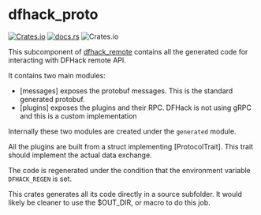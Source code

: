 # dfhack_proto

[![Crates.io](https://img.shields.io/crates/v/dfhack-proto)](https://crates.io/crates/dfhack-proto)
[![docs.rs](https://img.shields.io/docsrs/dfhack-proto)](https://docs.rs/dfhack-proto)
![Crates.io](https://img.shields.io/crates/l/dfhack-proto)

This subcomponent of [dfhack_remote](https://docs.rs/dfhack-remote/) contains all the generated code
for interacting with DFHack remote API.

It contains two main modules:

 - [messages] exposes the protobuf messages. This is the standard generated protobuf.
 - [plugins] exposes the plugins and their RPC. DFHack is not using gRPC and this is a custom implementation

Internally these two modules are created under the `generated` module.

All the plugins are built from a struct implementing [ProtocolTrait]. This trait
should implement the actual data exchange.

The code is regenerated under the condition that the environment variable `DFHACK_REGEN` is set.

This crates generates all its code directly in a source subfolder. It would likely
be cleaner to use the $OUT_DIR, or macro to do this job.
